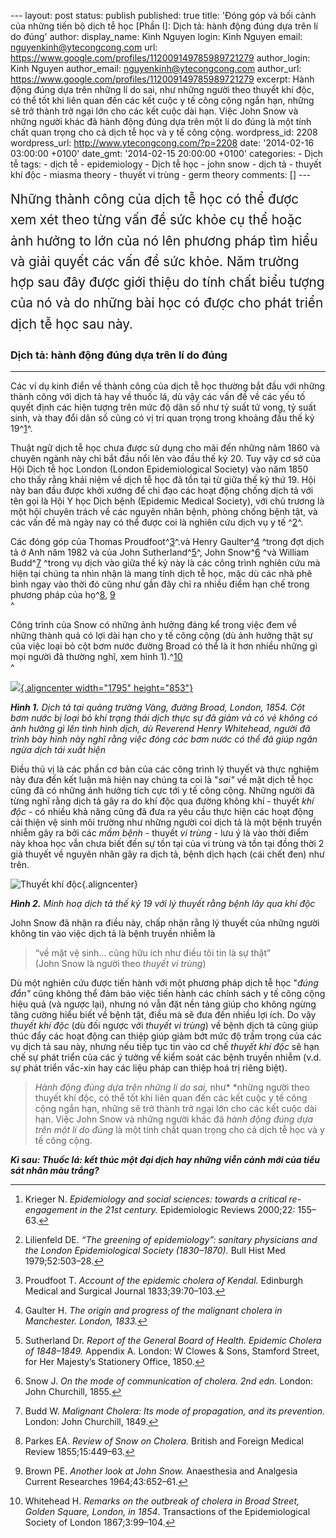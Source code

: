 --- layout: post status: publish published: true title: 'Đóng góp và bối
cảnh của những tiến bộ dịch tễ học \[Phần I\]: Dịch tả: hành động đúng
dựa trên lí do đúng' author: display\_name: Kinh Nguyen login: Kinh
Nguyen email: nguyenkinh@ytecongcong.com url:
https://www.google.com/profiles/112009149785989721279 author\_login:
Kinh Nguyen author\_email: nguyenkinh@ytecongcong.com author\_url:
https://www.google.com/profiles/112009149785989721279 excerpt: Hành động
đúng dựa trên những lí do sai, như những người theo thuyết khí độc, có
thể tốt khi liên quan đến các kết cuộc y tế công cộng ngắn hạn, những sẽ
trở thành trở ngại lớn cho các kết cuộc dài hạn. Việc John Snow và những
người khác đã hành động đúng dựa trên một lí do đúng là một tính chất
quan trọng cho cả dịch tễ học và y tế công cộng. wordpress\_id: 2208
wordpress\_url: http://www.ytecongcong.com/?p=2208 date: '2014-02-16
03:00:00 +0100' date\_gmt: '2014-02-15 20:00:00 +0100' categories: -
Dịch tễ tags: - dịch tễ - epidemiology - Dịch tễ học - john snow - dịch
tả - thuyết khí độc - miasma theory - thuyết vi trùng - germ theory
comments: \[\] ---

<span style="line-height: 1.6; font-size: 1.3rem;">Những thành công của
dịch tễ học có thể được xem xét theo từng vấn đề sức khỏe cụ thể hoặc
ảnh hưởng to lớn của nó lên phương pháp tìm hiểu và giải quyết các vấn
đề sức khỏe. Năm trường hợp sau đây được giới thiệu do tính chất biểu
tượng của nó và do những bài học có được cho phát triển dịch tễ học sau
này.</span>

### Dịch tả: hành động đúng dựa trên lí do đúng

------------------------------------------------------------------------

Các ví dụ kinh điển về thành công của dịch tễ học thường bắt đầu với
những thành công với dịch tả hay về thuốc lá, dù vậy các vấn đề về các
yếu tố quyết định các hiện tượng trên mức độ dân số như tỷ suất tử vong,
tỷ suất sinh, và thay đổi dân số cũng có vị trí quan trọng trong khoảng
đầu thế kỷ 19^[1](#fn-1)^.

Thuật ngữ dịch tễ học chưa được sử dụng cho mãi đến những năm 1860 và
chuyên ngành này chỉ bắt đầu nổi lên vào đầu thế kỷ 20. Tuy vậy cơ sở
của Hội Dịch tễ học London (London Epidemiological Society) vào năm 1850
cho thấy rằng khái niệm về dịch tễ học đã tồn tại từ giữa thế kỷ thứ 19.
Hội này ban đầu được khởi xướng để chỉ đạo các hoạt động chống dịch tả
với tên gọi là Hội Y học Dịch bệnh (Epidemic Medical Society), với chủ
trương là một hội chuyên trách về các nguyên nhân bệnh, phòng chống bệnh
tật, và các vấn đề mà ngày nay có thể được coi là nghiên cứu dịch vụ y
tế ^[2](#fn-2)^.

Các đóng góp của Thomas Proudfoot^[3](#fn-3)^.và Henry
Gaulter^[4](#fn-4) ^trong đợt dịch tả ở Anh năm 1982 và của John
Sutherland^[5](#fn-5)^, John Snow^[6](#fn-6) ^và William
Budd^[7](#fn-7) ^trong vụ dịch vào giữa thế kỷ này là các công trình
nghiên cứu mà hiện tại chúng ta nhìn nhận là mang tính dịch tễ học, mặc
dù các nhà phê bình ngay vào thời đó cũng như gần đây chỉ ra nhiều điểm
hạn chế trong phương pháp của họ^[8](#fn-8), [9](#fn-9)\
^

Công trình của Snow có những ảnh hưởng đáng kể trong việc đem về những
thành quả có lợi dài hạn cho y tế công cộng (dù ảnh hưởng thật sự của
việc loại bỏ cột bơm nước đường Broad có thể là ít hơn nhiều những gì
mọi người đã thường nghĩ, xem hình 1).^[10](#fn-10)\
^

[![](https://dl.dropboxusercontent.com/u/29949485/johnsnowreview.png){.aligncenter
width="1795"
height="853"}](https://dl.dropboxusercontent.com/u/29949485/johnsnowreview.png)

***Hình 1.** Dịch tả tại quảng trường Vàng, đường Broad, London, 1854.
Cột bơm nước bị loại bỏ khi trạng thái dịch thực sự đã giảm và có vẻ
không có ảnh hưởng gì lên tình hình dịch, dù Reverend Henry Whitehead,
người đã trình bày hình này nghĩ rằng việc đóng các bơm nước có thể đã
giúp ngăn ngừa dịch tái xuất hiện*

Điều thú vị là các phần cơ bản của các công trình lý thuyết và thực
nghiệm này đưa đến kết luận mà hiện nay chúng ta coi là "*sai"* về mặt
dịch tễ học cũng đã có những ảnh hưởng tích cực tới y tế công cộng.
Những người đã từng nghĩ rằng dịch tả gây ra do khí độc qua đường không
khí - thuyết *khí độc -* có nhiều khả năng cũng đã đưa ra yêu cầu thực
hiện các hoạt động cải thiện vệ sinh môi trường như những người coi dịch
tả là một bệnh truyền nhiễm gây ra bởi các *mầm bệnh* - thuyết *vi
trùng* - lưu ý là vào thời điểm này khoa học vẫn chưa biết đến sự tồn
tại của vi trùng và tồn tại đồng thời 2 giả thuyết về nguyên nhân gây ra
dịch tả, bệnh dịch hạch (cái chết đen) như trên.

![Thuyết khí
độc](http://upload.wikimedia.org/wikipedia/commons/thumb/9/92/Cholera_art.jpg/270px-Cholera_art.jpg){.aligncenter}

***Hình 2.** Minh hoạ dịch tả thế kỷ 19 với lý thuyết rằng bệnh lây qua
khí độc*

John Snow đã nhận ra điều này, chấp nhận rằng lý thuyết của những người
không tin vào việc dịch tả là bệnh truyền nhiễm là

> “về mặt vệ sinh… cũng hữu ích như điều tôi tin là sự thật”\
> (John Snow là người theo *thuyết vi trùng*)

Dù một nghiên cứu được tiến hành với một phương pháp dịch tễ học "*đúng
đắn"* cũng không thể đảm bảo việc tiến hành các chính sách y tế công
cộng hiệu quả (và ngược lại), nhưng nó vẫn đặt nền tảng giúp cho không
ngừng tăng cường hiểu biết về bệnh tật, điều mà sẽ đưa đến nhiều lợi
ích. Do vậy *thuyết khí độc* (dù đối ngược với *thuyết vi trùng*) về
bệnh dịch tả cũng giúp thúc đẩy các hoạt động can thiệp giúp giảm bớt
mức độ trầm trọng của các vụ dịch tả sau này, nhưng nếu tiếp tục tin vào
cơ chế *thuyết khí độc* sẽ hạn chế sự phát triển của các ý tưởng về kiểm
soát các bệnh truyền nhiễm (v.d. sự phát triển vắc-xin hay các liệu pháp
can thiệp hoá trị riêng biệt).

> *Hành động đúng dựa trên những lí do sai,* như* *những người theo
> thuyết khí độc, có thể tốt khi liên quan đến các kết cuộc y tế công
> cộng ngắn hạn, những sẽ trở thành trở ngại lớn cho các kết cuộc dài
> hạn. Việc John Snow và những người khác đã *hành động đúng dựa trên
> một lí do đúng* là một tính chất quan trọng cho cả dịch tễ học và y tế
> công cộng.

***Kì sau: Thuốc lá: kết thúc một đại dịch hay những viễn cảnh mới của
tiểu sát nhân màu trắng?***

<div class="footnotes">

------------------------------------------------------------------------

1.  <div id="fn-1">

    </div>

    Krieger N. *Epidemiology and social sciences: towards a critical
    re-engagement in the 21st century.* Epidemiologic Reviews 2000;22:
    155–63.[↩](#fnref-1)
2.  <div id="fn-2">

    </div>

    Lilienfeld DE. *“The greening of epidemiology”: sanitary physicians
    and the London Epidemiological Society (1830–1870).* Bull Hist Med
    1979;52:503–28.[↩](#fnref-2)
3.  <div id="fn-3">

    </div>

    Proudfoot T. *Account of the epidemic cholera of Kendal.* Edinburgh
    Medical and Surgical Journal 1833;39:70–103.[↩](#fnref-3)
4.  <div id="fn-4">

    </div>

    Gaulter H. *The origin and progress of the malignant cholera
    in Manchester. London, 1833.*[↩](#fnref-4)
5.  <div id="fn-5">

    </div>

    Sutherland Dr. *Report of the General Board of Health. Epidemic
    Cholera of 1848–1849.* Appendix A. London: W Clowes & Sons, Stamford
    Street, for Her Majesty’s Stationery Office, 1850.[↩](#fnref-5)
6.  <div id="fn-6">

    </div>

    Snow J. *On the mode of communication of cholera. 2nd edn.* London:
    John Churchill, 1855.[↩](#fnref-6)
7.  <div id="fn-7">

    </div>

    Budd W. *Malignant Cholera: Its mode of propagation, and
    its prevention.* London: John Churchill, 1849.[↩](#fnref-7)
8.  <div id="fn-8">

    </div>

    Parkes EA. *Review of Snow on Cholera.* British and Foreign Medical
    Review 1855;15:449–63.[↩](#fnref-8)
9.  <div id="fn-9">

    </div>

    Brown PE. *Another look at John Snow.* Anaesthesia and Analgesia
    Current Researches 1964;43:652–61.[↩](#fnref-9)
10. <div id="fn-10">

    </div>

    Whitehead H. *Remarks on the outbreak of cholera in Broad Street,
    Golden Square, London, in 1854*. Transactions of the Epidemiological
    Society of London 1867;3:99–104.[↩](#fnref-10)

</div>
